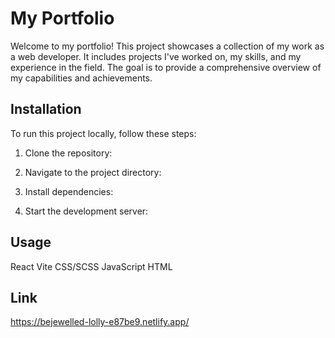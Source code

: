 # My Portfolio

Welcome to my portfolio! This project showcases a collection of my work as a web developer. It includes projects I've worked on, my skills, and my experience in the field. The goal is to provide a comprehensive overview of my capabilities and achievements.

## Installation
To run this project locally, follow these steps:

1. Clone the repository:

2. Navigate to the project directory:

3. Install dependencies:

4. Start the development server:

## Usage
React
Vite
CSS/SCSS
JavaScript
HTML

## Link
https://bejewelled-lolly-e87be9.netlify.app/


